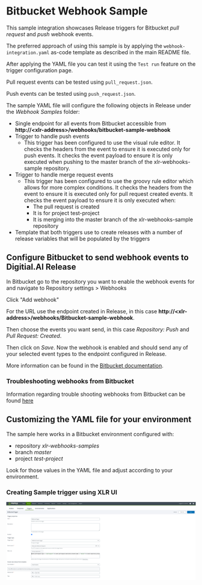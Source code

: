 # Bitbucket Webhook Sample

This sample integration showcases Release triggers for Bitbucket *pull request* and *push* webhook events.

The preferred approach of using this sample is by applying the `webhook-integration.yaml` as-code template as described
in the main README file.

After applying the YAML file you can test it using the `Test run` feature on the trigger configuration page.

Pull request events can be tested using `pull_request.json`.

Push events can be tested using `push_request.json`.

The sample YAML file will configure the following objects in Release under the *Webhook Samples* folder:
 - Single endpoint for all events from Bitbucket accessible from **http://&lt;xlr-address&gt;/webhooks/bitbucket-sample-webhook**
 - Trigger to handle push events
   - This trigger has been configured to use the visual rule editor.  It checks the headers from the event to ensure
     it is executed only for push events.  It checks the event payload to ensure it is only executed when pushing to the
     master branch of the xlr-webhooks-sample repository.
 - Trigger to handle merge request events
   - This trigger has been configured to use the groovy rule editor which allows for more complex conditions. It checks
     the headers from the event to ensure it is executed only for pull request created events. It checks the event payload to
     ensure it is only executed when:
        - The pull request is created
        - It is for project test-project
        - It is merging into the master branch of the xlr-webhooks-sample repository
 - Template that both triggers use to create releases with a number of release variables that will be populated by the
   triggers

## Configure Bitbucket to send webhook events to Digitial.AI Release

In Bitbucket go to the repository you want to enable the webhook events for and navigate to Repository settings > Webhooks 

Click "Add webhook"

For the URL use the endpoint created in Release, in this case **http://&lt;xlr-address&gt;/webhooks/Bitbucket-sample-webhook**.

Then choose the events you want send, in this case *Repository: Push* and *Pull Request: Created*.

Then click on *Save*.  Now the webhook is enabled and should send any of your selected event types to the
endpoint configured in Release.

More information can be found in the [Bitbucket documentation](https://support.atlassian.com/bitbucket-cloud/docs/manage-webhooks/).


### Troubleshooting webhooks from Bitbucket

Information regarding trouble shooting webhooks from Bitbucket can be found [here](https://support.atlassian.com/bitbucket-cloud/docs/troubleshoot-webhooks/)

## Customizing the YAML file for your environment

The sample here works in a Bitbucket environment configured with:
 * repository *xlr-webhooks-samples*
 * branch *master*
 * project *test-project*

Look for those values in the YAML file and adjust according to your environment.

### Creating Sample trigger using XLR UI
![Sample trigger](./images/BitBucketSampleTrigger.png)
